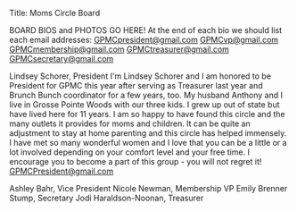 Title: Moms Circle Board

BOARD BIOS and PHOTOS GO HERE! At the end of each bio we should list each email addresses: GPMCpresident@gmail.com
GPMCvp@gmail.com
GPMCmembership@gmail.com
GPMCtreasurer@gmail.com
GPMCsecretary@gmail.com

Lindsey Schorer, President
I'm Lindsey Schorer and I am honored to be President for GPMC this year after serving as Treasurer last year and Brunch Bunch coordinator for a few years, too. My husband Anthony and I live in Grosse Pointe Woods with our three kids. I grew up out of state but have lived here for 11 years. I am so happy to have found this circle and the many outlets it provides for moms and children. It can be quite an adjustment to stay at home parenting and this circle has helped immensely. I have met so many wonderful women and I love that you can be a little or a lot involved depending on your comfort level and your free time. I encourage you to become a part of this group - you will not regret it!
GPMCPresident@gmail.com

Ashley Bahr, Vice President
Nicole Newman, Membership VP
Emily Brenner Stump, Secretary
Jodi Haraldson-Noonan, Treasurer
